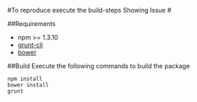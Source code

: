 #To reproduce execute the build-steps
Showing Issue #

##Requirements
* npm >= 1.3.10
* [grunt-cli](https://www.npmjs.org/package/grunt-cli)
* [bower](http://bower.io/)

##Build
Execute the following commands to build the package

    npm install
    bower install
    grunt